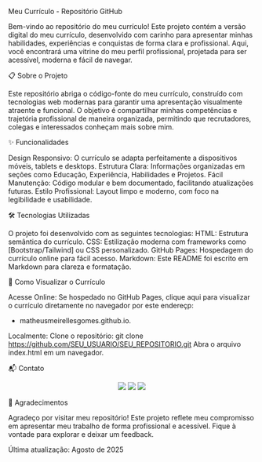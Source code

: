 Meu Currículo - Repositório GitHub

Bem-vindo ao repositório do meu currículo! Este projeto contém a versão digital do meu currículo, desenvolvido com carinho para apresentar minhas habilidades, experiências e conquistas de forma clara e profissional. Aqui, você encontrará uma vitrine do meu perfil profissional, projetada para ser acessível, moderna e fácil de navegar.


📋 Sobre o Projeto

Este repositório abriga o código-fonte do meu currículo, construído com tecnologias web modernas para garantir uma apresentação visualmente atraente e funcional. O objetivo é compartilhar minhas competências e trajetória profissional de maneira organizada, permitindo que recrutadores, colegas e interessados conheçam mais sobre mim.


✨ Funcionalidades

Design Responsivo: O currículo se adapta perfeitamente a dispositivos móveis, tablets e desktops.
Estrutura Clara: Informações organizadas em seções como Educação, Experiência, Habilidades e Projetos.
Fácil Manutenção: Código modular e bem documentado, facilitando atualizações futuras.
Estilo Profissional: Layout limpo e moderno, com foco na legibilidade e usabilidade.


🛠 Tecnologias Utilizadas

O projeto foi desenvolvido com as seguintes tecnologias:
HTML: Estrutura semântica do currículo.
CSS: Estilização moderna com frameworks como [Bootstrap/Tailwind] ou CSS personalizado.
GitHub Pages: Hospedagem do currículo online para fácil acesso.
Markdown: Este README foi escrito em Markdown para clareza e formatação.


🚀 Como Visualizar o Currículo

Acesse Online:
Se hospedado no GitHub Pages, clique aqui para visualizar o currículo diretamente no navegador por este endereçp:
- matheusmeirellesgomes.github.io.

Localmente:
Clone o repositório:
git clone https://github.com/SEU_USUARIO/SEU_REPOSITORIO.git
Abra o arquivo index.html em um navegador.


📬 Contato
<div align="center"> 
    <a href = "mailto:matheusrmme2019@gmail.com" style="text-decoration: none;"><img src="https://img.shields.io/badge/-Gmail-ff5555?style=for-the-badge&logo=gmail&logoColor=fff" target="_blank"></a>
    <a href = "https://www.instagram.com/gomesmatheusjj/" style="text-decoration: none;"><img src="https://img.shields.io/badge/-Instagram-ff79c6?style=for-the-badge&logo=instagram&logoColor=fff" target="_blank"></a>
    <a href="https://www.linkedin.com/in/gomesmatheusjj/" target="_blank" style="text-decoration: none;"><img src="https://img.shields.io/badge/-LinkedIn-bd93f9?style=for-the-badge&logo=linkedin&logoColor=fff" target="_blank"></a>
</div>

🌟 Agradecimentos

Agradeço por visitar meu repositório! Este projeto reflete meu compromisso em apresentar meu trabalho de forma profissional e acessível. Fique à vontade para explorar e deixar um feedback.

Última atualização: Agosto de 2025
